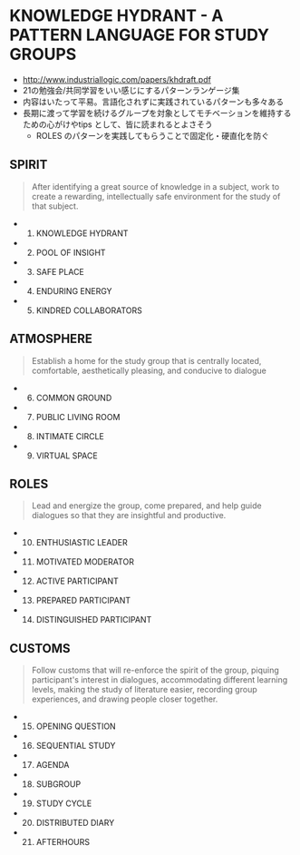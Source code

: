 # KNOWLEDGE HYDRANT - A PATTERN LANGUAGE FOR STUDY GROUPS

 * http://www.industriallogic.com/papers/khdraft.pdf
 * 21の勉強会/共同学習をいい感じにするパターンランゲージ集
 * 内容はいたって平易。言語化されずに実践されているパターンも多々ある
 * 長期に渡って学習を続けるグループを対象としてモチベーションを維持するための心がけやtips として、皆に読まれるとよさそう
   * ROLES のパターンを実践してもらうことで固定化・硬直化を防ぐ 

## SPIRIT

> After identifying a great source of knowledge in a subject, work to create a rewarding, intellectually safe environment for the study of that subject.

 * 1. KNOWLEDGE HYDRANT
 * 2. POOL OF INSIGHT
 * 3. SAFE PLACE
 * 4. ENDURING ENERGY
 * 5. KINDRED COLLABORATORS

## ATMOSPHERE

> Establish a home for the study group that is centrally located, comfortable, aesthetically pleasing, and conducive to dialogue

 * 6. COMMON GROUND
 * 7. PUBLIC LIVING ROOM
 * 8. INTIMATE CIRCLE
 * 9. VIRTUAL SPACE

## ROLES

> Lead and energize the group, come prepared, and help guide dialogues so that they are insightful and productive.

 * 10. ENTHUSIASTIC LEADER
 * 11. MOTIVATED MODERATOR
 * 12. ACTIVE PARTICIPANT
 * 13. PREPARED PARTICIPANT
 * 14. DISTINGUISHED PARTICIPANT

## CUSTOMS 

> Follow customs that will re-enforce the spirit of the group, piquing participant's interest in dialogues, accommodating different learning levels, making the study of literature easier, recording group experiences, and drawing people closer together.

 * 15. OPENING QUESTION
 * 16. SEQUENTIAL STUDY
 * 17. AGENDA
 * 18. SUBGROUP
 * 19. STUDY CYCLE
 * 20. DISTRIBUTED DIARY
 * 21. AFTERHOURS